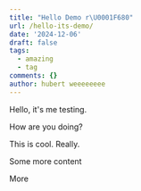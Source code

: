 ```yaml
---
title: "Hello Demo r\U0001F680"
url: /hello-its-demo/
date: '2024-12-06'
draft: false
tags:
  - amazing
  - tag
comments: {}
author: hubert weeeeeeee
---
```

Hello, it's me testing.

How are you doing?

This is cool. Really.


Some more content

More
